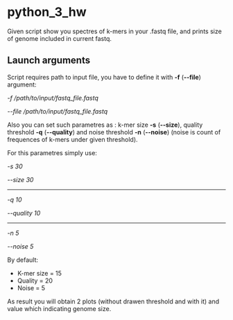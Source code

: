 # python_3_hw


Given script show you spectres of k-mers in your .fastq file, and prints size of genome included in current fastq.

## Launch arguments

Script requires path to input file, you have to define it with **-f** (**--file**) argument:

*-f /path/to/input/fastq_file.fastq*

*--file /path/to/input/fastq_file.fastq*

Also you can set such parametres as : k-mer size **-s** (**--size**), quality threshold **-q** (**--quality**) and noise threshold **-n** (**--noise**) (noise is count of frequences of k-mers under given threshold). 

For this parametres simply use:

*-s 30*

*--size 30*

------

*-q 10*

*--quality 10*

------

*-n 5*

*--noise 5*

By default:
  * K-mer size = 15
  * Quality = 20
  * Noise = 5
  
As result you will obtain 2 plots (without drawen threshold and with it) and value which indicating genome size.
